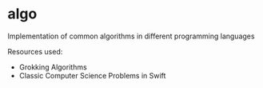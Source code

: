 # algo
Implementation of common algorithms in different programming languages

Resources used:
* Grokking Algorithms
* Classic Computer Science Problems in Swift
